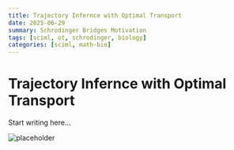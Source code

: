 ```yaml
---
title: Trajectory Infernce with Optimal Transport
date: 2025-06-29
summary: Schrodinger Bridges Motivation
tags: [sciml, ot, schrodinger, biology]
categories: [sciml, math-bio]
---
```


# Trajectory Infernce with Optimal Transport

Start writing here...

![placeholder](images/placeholder.png)
